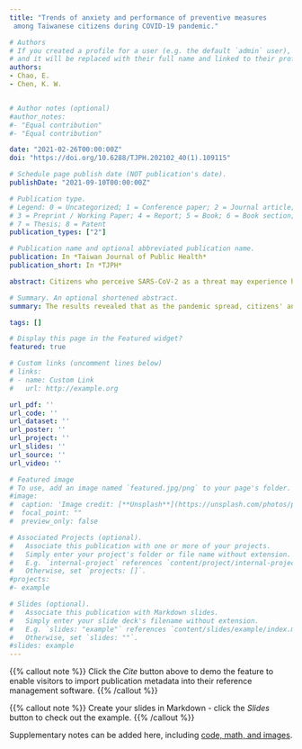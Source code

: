 ```yaml
---
title: "Trends of anxiety and performance of preventive measures
 among Taiwanese citizens during COVID-19 pandemic."

# Authors
# If you created a profile for a user (e.g. the default `admin` user), write the username (folder name) here
# and it will be replaced with their full name and linked to their profile.
authors:
- Chao, E.
- Chen, K. W.


# Author notes (optional)
#author_notes:
#- "Equal contribution"
#- "Equal contribution"

date: "2021-02-26T00:00:00Z"
doi: "https://doi.org/10.6288/TJPH.202102_40(1).109115"

# Schedule page publish date (NOT publication's date).
publishDate: "2021-09-10T00:00:00Z"

# Publication type.
# Legend: 0 = Uncategorized; 1 = Conference paper; 2 = Journal article;
# 3 = Preprint / Working Paper; 4 = Report; 5 = Book; 6 = Book section;
# 7 = Thesis; 8 = Patent
publication_types: ["2"]

# Publication name and optional abbreviated publication name.
publication: In *Taiwan Journal of Public Health*
publication_short: In *TJPH*

abstract: Citizens who perceive SARS-CoV-2 as a threat may experience heightened anxiety of the severe illness caused by COVID-19. This study investigated the trends in anxiety and performance of preventive measures among Taiwanese citizens during the early stages of the COVID-19 pandemic.This study employed an anonymous online survey to investigate anxiety and preventive behavior practice in adults during the early stages of the COVID-19 pandemic. The 6-item state version of the State-Trait Anxiety Inventory (STAI-6) was used to measure symptoms of anxiety.

# Summary. An optional shortened abstract.
summary: The results revealed that as the pandemic spread, citizens' anxiety, and performance of preventive measures increased significantly for each sex, age, education level, and income group.

tags: []

# Display this page in the Featured widget?
featured: true

# Custom links (uncomment lines below)
# links:
# - name: Custom Link
#   url: http://example.org

url_pdf: ''
url_code: ''
url_dataset: ''
url_poster: ''
url_project: ''
url_slides: ''
url_source: ''
url_video: ''

# Featured image
# To use, add an image named `featured.jpg/png` to your page's folder.
#image:
#  caption: 'Image credit: [**Unsplash**](https://unsplash.com/photos/pLCdAaMFLTE)'
#  focal_point: ""
#  preview_only: false

# Associated Projects (optional).
#   Associate this publication with one or more of your projects.
#   Simply enter your project's folder or file name without extension.
#   E.g. `internal-project` references `content/project/internal-project/index.md`.
#   Otherwise, set `projects: []`.
#projects:
#- example

# Slides (optional).
#   Associate this publication with Markdown slides.
#   Simply enter your slide deck's filename without extension.
#   E.g. `slides: "example"` references `content/slides/example/index.md`.
#   Otherwise, set `slides: ""`.
#slides: example
---
```


{{% callout note %}}
Click the *Cite* button above to demo the feature to enable visitors to import publication metadata into their reference management software.
{{% /callout %}}

{{% callout note %}}
Create your slides in Markdown - click the *Slides* button to check out the example.
{{% /callout %}}

Supplementary notes can be added here, including [code, math, and images](https://wowchemy.com/docs/writing-markdown-latex/).
